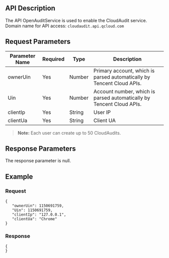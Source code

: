 
## API Description
The API OpenAuditService is used to enable the CloudAudit service.
Domain name for API access: `cloudaudit.api.qcloud.com`


## Request Parameters
| Parameter Name | Required | Type | Description |
|---------|---------|---------|--------|
| ownerUin |	Yes |	Number |	Primary account, which is parsed automatically by Tencent Cloud APIs. |
| Uin |	Yes |	Number |	Account number, which is parsed automatically by Tencent Cloud APIs. |
| clientIp |	Yes	| String	| User IP |
| clientUa |	Yes |	String	| Client UA |
> **Note:**
> Each user can create up to 50 CloudAudits.

## Response Parameters
The response parameter is null.

## Example
### Request

```
{
   "ownerUin": 1150691759,
   "Uin": 1150691759,
   "clientIp": "127.0.0.1",
   "clientUa": "Chrome"
}
```
### Response

```
{
}
```

